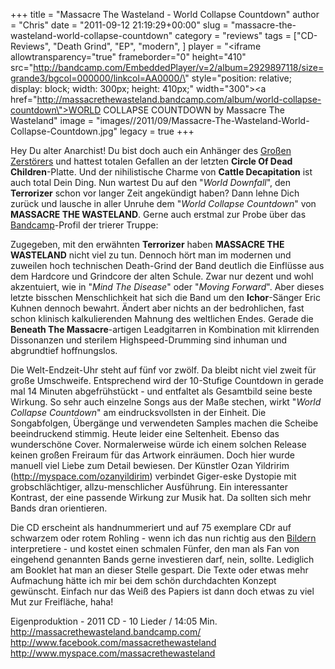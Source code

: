 +++
title = "Massacre The Wasteland - World Collapse Countdown"
author = "Chris"
date = "2011-09-12 21:19:29+00:00"
slug = "massacre-the-wasteland-world-collapse-countdown"
category = "reviews"
tags = ["CD-Reviews", "Death Grind", "EP", "modern", ]
player = "<iframe allowtransparency=\"true\" frameborder=\"0\" height=\"410\" src=\"http://bandcamp.com/EmbeddedPlayer/v=2/album=2929897118/size=grande3/bgcol=000000/linkcol=AA0000/\" style=\"position: relative; display: block; width: 300px; height: 410px;\" width=\"300\"><a href=\"http://massacrethewasteland.bandcamp.com/album/world-collapse-countdown\">WORLD COLLAPSE COUNTDOWN by Massacre The Wasteland</a></iframe>"
image = "images//2011/09/Massacre-The-Wasteland-World-Collapse-Countdown.jpg"
legacy = true
+++



Hey Du alter Anarchist! Du bist doch auch ein Anhänger des <a href="http://necroslaughter.de/2010/06/circle-of-dead-children-psalm-of-the-grand-destroyer/" title="Circle Of Dead Children – Psalm Of The Grand Destroyer">Großen Zerstörers</a> und hattest totalen Gefallen an der letzten **Circle Of Dead Children**-Platte. Und der nihilistische Charme von **Cattle Decapitation** ist auch total Dein Ding. Nun wartest Du auf den "_World Downfall_", den **Terrorizer** schon vor langer Zeit angekündigt haben? Dann lehne Dich zurück und lausche in aller Unruhe dem "_World Collapse Countdown_" von **MASSACRE THE WASTELAND**. Gerne auch erstmal zur Probe über das <a href="http://massacrethewasteland.bandcamp.com/">Bandcamp</a>-Profil der trierer Truppe:



Zugegeben, mit den erwähnten **Terrorizer** haben **MASSACRE THE WASTELAND** nicht viel zu tun. Dennoch hört man im modernen und zuweilen hoch technischen Death-Grind der Band deutlich die Einflüsse aus dem Hardcore und Grindcore der alten Schule. Zwar nur dezent und wohl akzentuiert, wie in "_Mind The Disease_" oder "_Moving Forward_". Aber dieses letzte bisschen Menschlichkeit hat sich die Band um den **Ichor**-Sänger Eric Kuhnen dennoch bewahrt. Ändert aber nichts an der bedrohlichen, fast schon klinisch kalkulierenden Mahnung des weltlichen Endes. Gerade die **Beneath The Massacre**-artigen Leadgitarren in Kombination mit klirrenden Dissonanzen und sterilem Highspeed-Drumming sind inhuman und abgrundtief hoffnungslos.

Die Welt-Endzeit-Uhr steht auf fünf vor zwölf. Da bleibt nicht viel zweit für große Umschweife. Entsprechend wird der 10-Stufige Countdown in gerade mal 14 Minuten abgefrühstückt - und entfaltet als Gesamtbild seine beste Wirkung. So sehr auch einzelne Songs aus der Maße stechen, wirkt "_World Collapse Countdown_" am eindrucksvollsten in der Einheit. Die Songabfolgen, Übergänge und verwendeten Samples machen die Scheibe beeindruckend stimmig. Heute leider eine Seltenheit. Ebenso das wunderschöne Cover. Normalerweise würde ich einem solchen Release keinen großen Freiraum für das Artwork einräumen. Doch hier wurde manuell viel Liebe zum Detail bewiesen. Der Künstler Ozan Yildririm (<a href="http://myspace.com/ozanyildirim">http://myspace.com/ozanyildirim</a>) verbindet Giger-eske Dystopie mit grobschlächtiger, allzu-menschlicher Ausführung. Ein interessanter Kontrast, der eine passende Wirkung zur Musik hat. Da sollten sich mehr Bands dran orientieren.

Die CD erscheint als handnummeriert und auf 75 exemplare CDr auf schwarzem oder rotem Rohling - wenn ich das nun richtig aus den <a href="https://www.facebook.com/photo.php?fbid=162845140439194&amp;set=pu.158427557547619&amp;type=1">Bildern</a> interpretiere - und kostet einen schmalen Fünfer, den man als Fan von eingehend genannten Bands gerne investieren darf, nein, sollte. Lediglich am Booklet hat man an dieser Stelle gespart. Die Texte oder etwas mehr Aufmachung hätte ich mir bei dem schön durchdachten Konzept gewünscht. Einfach nur das Weiß des Papiers ist dann doch etwas zu viel Mut zur Freifläche, haha!



Eigenproduktion - 2011
CD - 10 Lieder / 14:05 Min.
<a href="http://massacrethewasteland.bandcamp.com/">http://massacrethewasteland.bandcamp.com/</a>
<a href="http://www.facebook.com/massacrethewasteland">http://www.facebook.com/massacrethewasteland</a>
<a href="http://www.myspace.com/massacrethewasteland">http://www.myspace.com/massacrethewasteland</a>

